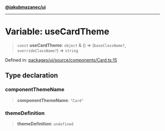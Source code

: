 [**@jakubmazanec/ui**](../README.md)

---

# Variable: useCardTheme

> `const` **useCardTheme**: `object` & () => (`baseClassName?`, `overrideClassName?`) => `string`

Defined in:
[packages/ui/source/components/Card.ts:15](https://github.com/jakubmazanec/tools/blob/a1a5edf56256b0aa4e209cc73bc7a07f5d7fc236/packages/ui/source/components/Card.ts#L15)

## Type declaration

### componentThemeName

> **componentThemeName**: `"Card"`

### themeDefinition

> **themeDefinition**: `undefined`
